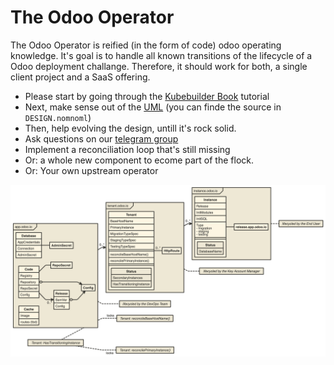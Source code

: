 # The Odoo Operator
The Odoo Operator is reified (in the form of code) odoo operating knowledge. It's goal is to handle all known transitions of the lifecycle of a Odoo deployment challange. Therefore, it should work for both, a single client project and a SaaS offering.

- Please start by going through the [Kubebuilder Book](https://book.kubebuilder.io) tutorial
- Next, make sense out of the [UML](http://www.nomnoml.com/#view/%23direction%3A%20right%0A%5B%3Cframe%3Eapp.odoo.io%7C%0A%20%20%5BDatabase%7C%0A%20%20%09AppCredentials%20%7C%0A%20%20%09Connection%20%7C%0A%20%20%09AdminSecret%0A%20%20%5D%0A%20%20%5BDatabase%5D%20-%20%5BAdminSecret%5D%0A%20%20%5BConfig%5D%0A%20%20%5BCode%20%7C%20%0A%20%20%09Registry%20%7C%0A%20%20%09Repository%20%7C%0A%20%20%09RepoSecret%20%7C%0A%20%20%09Config%0A%20%20%5D%0A%20%20%5BCache%20%7C%0A%20%20%09Image%20%7C%0A%20%20%09routes%20(tbd)%5D%0A%20%20%0A%20%20%5BCode%5D%20-%20%5BRepoSecret%5D%0A%20%20%5BCode%5D%20o-%3E%20%5BConfig%5D%0A%20%20%5BRelease%5D%20o-%3E%20%5BConfig%5D%0A%20%20%5BCode%5D%20-%3E%200..*%20%5BRelease%7C%0A%20%20%09SemVer%20%7C%0A%20%20%09Config%0A%20%20%5D%0A%5D%0A%0A%5B%3Cframe%3Etenant.odoo.io%20%7C%0A%20%20%5BTenant%20%7C%0A%20%20%09BaseHostName%20%7C%0A%20%20%09PrimaryInstance%20%7C%0A%20%20%09MigrationTypeSpec%20%7C%0A%20%20%09StagingTypeSpec%20%7C%0A%20%20%09TestingTypeSpec%20%7C%7C%0A%20%20%09reconcileBaseHostName()%7C%0A%20%20%09reconcilePrimaryInstance()%7C%7C%0A%20%20%09%5BStatus%7C%0A%20%20%09SecondaryInstances%7C%0A%20%20%09HasTransitioningInstance%5D%0A%20%20%5D%20-%200..*%20%5BHttpRoute%5D%0A%5D%0A%0A%5B%3Cframe%3Einstance.odoo.io%20%7C%0A%20%20%5BInstance%20%7C%20%0A%20%20%09Release%20%7C%0A%20%20%09InitModules%20%7C%0A%20%20%09InitSQL%20%7C%0A%20%20%09Type%3B%20-%20migration%3B%20-%20staging%3B%20-%20testing%20%7C%7C%0A%20%20%09%5BStatus%7C%0A%20%20%09DatabaseName%5D%0A%20%20%5D%20-%20%5Brelease.app.odoo.io%5D%0A%20%20%0A%5D%0A%0A%0A%5Bapp.odoo.io%5D%20-%3E%200..*%20%5Btenant.odoo.io%5D%0A%5Btenant.odoo.io%5D%20-%3E%200..*%20%5Binstance.odoo.io%5D%0A%0A%5Binstance.odoo.io%5D%20--%20%5B%3Cabstract%3E%20lifecycled%20by%20the%20End%20User%5D%0A%5Btenant.odoo.io%5D%20--%20%5B%3Cabstract%3E%20lifecycled%20by%20the%20Key%20Account%20Manager%5D%0A%5Bapp.odoo.io%5D%20--%20%5B%3Cabstract%3E%20lifecycled%20by%20the%20DevOps%20Team%5D%0A%0A%5B%3Cabstract%3ETenant%3A%20HasTransitioningInstance%5D%20--%20locks%20%5B%3Cabstract%3ETenant%3A%20reconcileBaseHostName()%5D%0A%5B%3Cabstract%3ETenant%3A%20HasTransitioningInstance%5D%20--%20locks%20%5B%3Cabstract%3ETenant%3A%20reconcilePrimaryInstance()%5D) (you can finde the source in `DESIGN.nomnoml`)
- Then, help evolving the design, untill it's rock solid.
- Ask questions on our [telegram group](https://t.me/joinchat/ILnVJxeMn4Zok07EAx1dvw)
- Implement a reconciliation loop that's still missing
- Or: a whole new component to ecome part of the flock.
- Or: Your own upstream operator

![Overview](nomnoml.png "Overview")